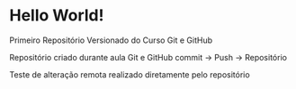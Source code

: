 # Hello World!
 Primeiro Repositório Versionado do Curso Git e GitHub

 Repositório criado durante aula Git e GitHub
 commit -> Push -> Repositório
 
 Teste de alteração remota realizado diretamente pelo repositório
